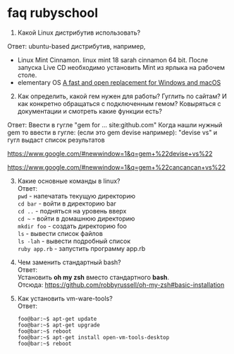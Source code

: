 # faq rubyschool

1. Какой Linux дистрибутив использовать?

Ответ: ubuntu-based дистрибутив, например,

- Linux Mint Cinnamon. linux mint 18 sarah cinnamon 64 bit.
  После запуска Live CD необходимо установить Mint из ярлыка на рабочем столе.
- elementary OS
  <a href="https://elementary.io/">A fast and open replacement for Windows and macOS</a>

2. Как определить, какой гем нужен для работы? Гуглить по сайтам? И как конкретно обращаться с подключенным гемом? Ковыряться с документации и смотреть какие функции есть?

Ответ: Ввести в гугле "gem for ... site:github.com"
Когда нашли нужный gem то ввести в гугле:
(если это gem devise например): "devise vs"
и гугл выдаст список результатов

https://www.google.com/#newwindow=1&q=gem+%22devise+vs%22

https://www.google.com/#newwindow=1&q=gem+%22cancancan+vs%22

3. Какие основные команды в linux?  
    Ответ:  
    `pwd` - напечатать текущую директорию  
    `cd bar` - войти в директорию bar  
    `cd ..` - подняться на уровень вверх  
    `cd ~` - войти в домашнюю директорию  
    `mkdir foo` - создать директорию foo  
    `ls` - вывести список файлов  
    `ls -lah` - вывести подробный список  
    `ruby app.rb` - запустить программу app.rb

4. Чем заменить стандартный bash?  
   Ответ:  
   Установить **oh my zsh** вместо стандартного **bash**.  
   Отсюда: https://github.com/robbyrussell/oh-my-zsh#basic-installation  

5. Как установить vm-ware-tools?  
   Ответ:  
   ```console
   foo@bar:~$ apt-get update
   foo@bar:~$ apt-get upgrade
   foo@bar:~$ reboot
   foo@bar:~$ apt-get install open-vm-tools-desktop
   foo@bar:~$ reboot
   ```